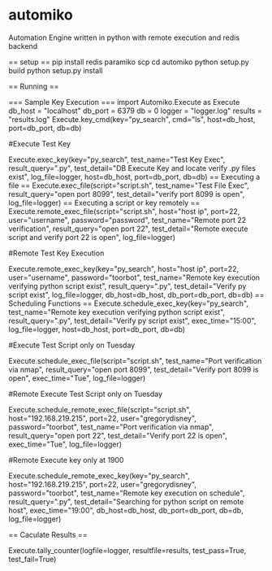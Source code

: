 automiko
========

Automation Engine written in python with remote execution and redis backend

== setup ==
pip install redis paramiko scp
cd automiko 
python setup.py build
python setup.py install

== Running ==

=== Sample Key Execution ===
import Automiko.Execute as Execute
db_host = "localhost"
db_port = 6379
db = 0
logger = "logger.log"
results = "results.log"
Execute.key_cmd(key="py_search",
                cmd="ls",
                host=db_host,
                port=db_port,
                db=db)

#Execute Test Key

Execute.exec_key(key="py_search",
                 test_name="Test Key Exec",
                 result_query=".py",
                 test_detail="DB Execute Key and locate verify .py files exist",
                 log_file=logger,
                 host=db_host,
                 port=db_port,
                 db=db)
== Executing a file ==
Execute.exec_file(script="script.sh",
                  test_name="Test File Exec",
                  result_query="open port 8099",
                  test_detail="verify port 8099 is open",
                  log_file=logger)
== Executing a script or key remotely ==
Execute.remote_exec_file(script="script.sh",
                         host="host ip",
                         port=22,
                         user="username",
                         password="password",
                         test_name="Remote port 22 verification",
                         result_query="open port 22",
                         test_detail="Remote execute script and verify port 22 is open",
                         log_file=logger)

#Remote Test Key Execution

Execute.remote_exec_key(key="py_search",
                        host="host ip",
                        port=22,
                        user="username",
                        password="toorbot",
                        test_name="Remote key execution verifying python script exist",
                        result_query=".py",
                        test_detail="Verify py script exist",
                        log_file=logger,
                        db_host=db_host,
                        db_port=db_port,
                        db=db)
== Scheduling Functions ==
Execute.schedule_exec_key(key="py_search",
                        test_name="Remote key execution verifying python script exist",
                        result_query=".py",
                        test_detail="Verify py script exist",
                        exec_time="15:00",
                        log_file=logger,
                        host=db_host,
                        port=db_port,
                        db=db)

#Execute Test Script only on Tuesday

Execute.schedule_exec_file(script="script.sh",
                           test_name="Port verification via nmap",
                           result_query="open port 8099",
                           test_detail="Verify port 8099 is open",
                           exec_time="Tue",
                           log_file=logger)

#Remote Execute Test Script only on Tuesday

Execute.schedule_remote_exec_file(script="script.sh",
                                  host="192.168.219.215",
                                  port=22,
                                  user="gregorydisney",
                                  password="toorbot",
                                  test_name="Port verification via nmap",
                                  result_query="open port 22",
                                  test_detail="Verify port 22 is open",
                                  exec_time="Tue",
                                  log_file=logger)

#Remote Execute key only at 1900

Execute.schedule_remote_exec_key(key="py_search",
                                 host="192.168.219.215",
                                 port=22,
                                 user="gregorydisney",
                                 password="toorbot",
                                 test_name="Remote key execution on schedule",
                                 result_query=".py",
                                 test_detail="Searching for python script on remote host",
                                 exec_time="19:00",
                                 db_host=db_host,
                                 db_port=db_port,
                                 db=db,
                                 log_file=logger)

== Caculate Results ==

Execute.tally_counter(logfile=logger,
                      resultfile=results,
                      test_pass=True,
                      test_fail=True)
